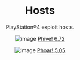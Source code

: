 <div align="center">

# Hosts
PlayStation®4 exploit hosts.
  

![image](https://user-images.githubusercontent.com/74815634/139393879-49a0d0cf-acdc-4e1b-a9a3-b87df6787726.png)
 <a href="https://raw.githack.com/LuanTeles/Hosts/main/phive/index.html">Phive! 6.72</a> 

![image](https://user-images.githubusercontent.com/74815634/139394182-21b17720-dea9-44f2-a9dd-332a6b41d212.png)
<a href="https://raw.githack.com/LuanTeles/Hosts/main/phwoar/index.html">Phoar! 5.05</a>
</br>
 </div>
